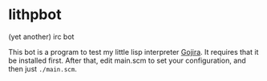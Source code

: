 lithpbot
========
(yet another) irc bot

This bot is a program to test my little lisp interpreter [Gojira](https://github.com/dragontux/gojira.git).
It requires that it be installed first. After that, edit main.scm to set your configuration,
and then just `./main.scm`.
